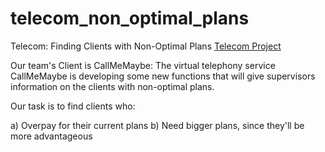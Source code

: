 # telecom_non_optimal_plans
Telecom: Finding Clients with Non-Optimal Plans
<a href = 'https://nbviewer.jupyter.org/github/qum-ran/telecom_non_optimal_plans/blob/main/Telecom_overpaying_clients.ipynb'>Telecom Project</a>

Our team's Client is CallMeMaybe:
The virtual telephony service CallMeMaybe is developing some new functions that will give supervisors information on the clients with non-optimal plans.

Our task is to find clients who:

a) Overpay for their current plans
b) Need bigger plans, since they'll be more advantageous
